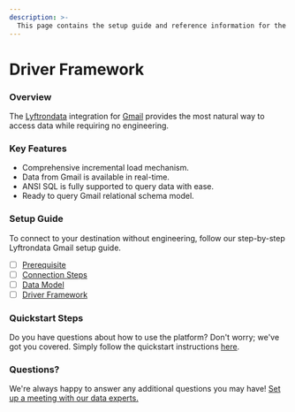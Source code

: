 ```yaml
---
description: >-
  This page contains the setup guide and reference information for the Gmail source connector.
---
```


# Driver Framework

### Overview

The [Lyftrondata](https://www.lyftrondata.com/) integration for [Gmail](https://www.lyftrondata.com/integration/business-analytics/gmail/) provides the most natural way to access data while requiring no engineering.

### Key Features

* Comprehensive incremental load mechanism.
* Data from Gmail is available in real-time.&#x20;
* ANSI SQL is fully supported to query data with ease.
* Ready to query Gmail relational schema model.

### Setup Guide

To connect to your destination without engineering, follow our step-by-step Lyftrondata Gmail setup guide.

* [ ] [Prerequisite](../prerequisite.md)
* [ ] [Connection Steps](../connection-steps.md)
* [ ] [Data Model](../data-model/erd.md)
* [ ] [Driver Framework](../driver-framework/)

### Quickstart Steps

Do you have questions about how to use the platform? Don't worry; we've got you covered. Simply follow the quickstart instructions [here](../driver-framework/README.md).

### Questions? <a href="#questions" id="questions"></a>

We're always happy to answer any additional questions you may have! [Set up a meeting with our data experts.](https://www.lyftrondata.com/book-a-meeting/)


